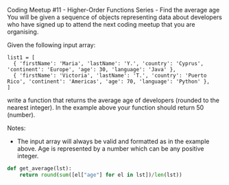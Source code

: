 Coding Meetup #11 - Higher-Order Functions Series - Find the average age
You will be given a sequence of objects representing data about developers who have signed up to attend the next coding meetup that you are organising.

Given the following input array:

```
list1 = [
  { 'firstName': 'Maria', 'lastName': 'Y.', 'country': 'Cyprus', 'continent': 'Europe', 'age': 30, 'language': 'Java' },
  { 'firstName': 'Victoria', 'lastName': 'T.', 'country': 'Puerto Rico', 'continent': 'Americas', 'age': 70, 'language': 'Python' },
]
```

write a function that returns the average age of developers (rounded to the nearest integer). In the example above your function should return 50 (number).

Notes:
<ul>
  <li>The input array will always be valid and formatted as in the example above. Age is represented by a number which can be any positive integer.</li>
</ul>

```py
def get_average(lst): 
    return round(sum([el["age"] for el in lst])/len(lst))
```
